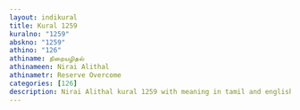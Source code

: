 ```yaml
---
layout: indikural
title: Kural 1259
kuralno: "1259"
abskno: "1259"
athino: "126"
athiname: நிறையழிதல்
athinameen: Nirai Alithal
athinametr: Reserve Overcome
categories: [126]
description: Nirai Alithal kural 1259 with meaning in tamil and english 
---
```


